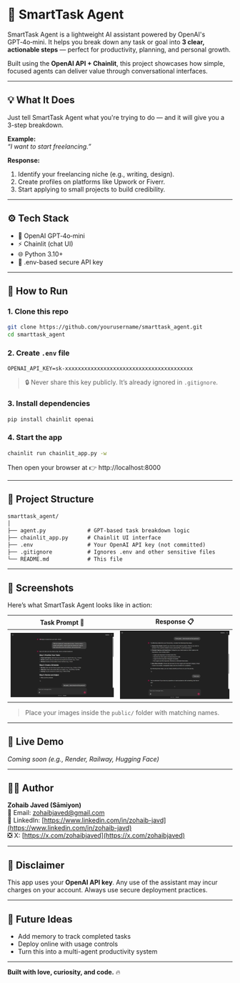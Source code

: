 # 🧠 SmartTask Agent

SmartTask Agent is a lightweight AI assistant powered by OpenAI's GPT‑4o‑mini. It helps you break down any task or goal into **3 clear, actionable steps** — perfect for productivity, planning, and personal growth.

Built using the **OpenAI API + Chainlit**, this project showcases how simple, focused agents can deliver value through conversational interfaces.

---

## 💡 What It Does

Just tell SmartTask Agent what you're trying to do — and it will give you a 3-step breakdown.

**Example:**  
*“I want to start freelancing.”*

**Response:**
1. Identify your freelancing niche (e.g., writing, design).  
2. Create profiles on platforms like Upwork or Fiverr.  
3. Start applying to small projects to build credibility.

---

## ⚙️ Tech Stack

- 🧠 OpenAI GPT‑4o‑mini  
- ⚡ Chainlit (chat UI)  
- 🌐 Python 3.10+  
- 🔐 .env-based secure API key

---

## 🚀 How to Run

### 1. Clone this repo

```bash
git clone https://github.com/yourusername/smarttask_agent.git
cd smarttask_agent
```

### 2. Create `.env` file

```env
OPENAI_API_KEY=sk-xxxxxxxxxxxxxxxxxxxxxxxxxxxxxxxxxxxxxxxx
```

> 🔒 Never share this key publicly. It’s already ignored in `.gitignore`.

### 3. Install dependencies

```bash
pip install chainlit openai
```

### 4. Start the app

```bash
chainlit run chainlit_app.py -w
```

Then open your browser at 👉 http://localhost:8000

---

## 📂 Project Structure

```
smarttask_agent/
│
├── agent.py             # GPT-based task breakdown logic
├── chainlit_app.py      # Chainlit UI interface
├── .env                 # Your OpenAI API key (not committed)
├── .gitignore           # Ignores .env and other sensitive files
└── README.md            # This file
```

---

## 📸 Screenshots

Here’s what SmartTask Agent looks like in action:

| Task Prompt 💬 | Response 📋 |
|----------------|-------------|
| ![Prompt Screenshot](public/screenshot_prompt.png) | ![Response Screenshot](public/screenshot_response.png) |

> Place your images inside the `public/` folder with matching names.

---

## 🔗 Live Demo

_Coming soon (e.g., Render, Railway, Hugging Face)_

---

## 👨‍💻 Author

**Zohaib Javed (Sāmiyon)**  
📧 Email: [zohaibjaved@gmail.com](mailto:zohaibjaved@gmail.com)  
🔗 LinkedIn: [https://www.linkedin.com/in/zohaib-javd](https://www.linkedin.com/in/zohaib-javd)  
❎ X: [https://x.com/zohaibjaved](https://x.com/zohaibjaved)

---

## 📢 Disclaimer

This app uses your **OpenAI API key**. Any use of the assistant may incur charges on your account. Always use secure deployment practices.

---

## 📌 Future Ideas

- Add memory to track completed tasks
- Deploy online with usage controls
- Turn this into a multi-agent productivity system

---

**Built with love, curiosity, and code.** 🔥
